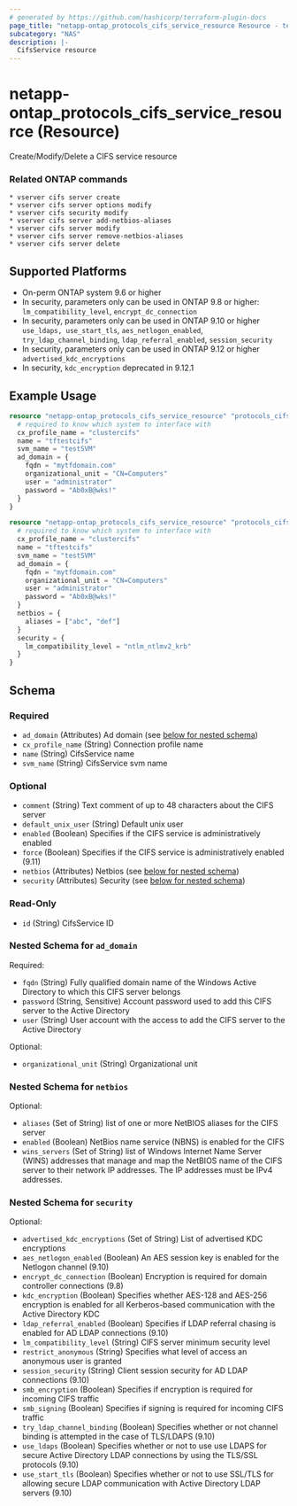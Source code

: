 ```yaml
---
# generated by https://github.com/hashicorp/terraform-plugin-docs
page_title: "netapp-ontap_protocols_cifs_service_resource Resource - terraform-provider-netapp-ontap"
subcategory: "NAS"
description: |-
  CifsService resource
---
```


# netapp-ontap_protocols_cifs_service_resource (Resource)

Create/Modify/Delete a CIFS service resource

### Related ONTAP commands
```commandline
* vserver cifs server create
* vserver cifs server options modify
* vserver cifs security modify
* vserver cifs server add-netbios-aliases
* vserver cifs server modify
* vserver cifs server remove-netbios-aliases
* vserver cifs server delete
```

## Supported Platforms
* On-perm ONTAP system 9.6 or higher
* In security, parameters only can be used in ONTAP 9.8 or higher:
  `lm_compatibility_level`, `encrypt_dc_connection`
* In security, parameters only can be used in ONTAP 9.10 or higher
  `use_ldaps, use_start_tls`, `aes_netlogon_enabled`, `try_ldap_channel_binding`, `ldap_referral_enabled`, `session_security`
* In security, parameters only can be used in ONTAP 9.12 or higher
  `advertised_kdc_encryptions`
* In security, `kdc_encryption` deprecated in 9.12.1
## Example Usage

```terraform
resource "netapp-ontap_protocols_cifs_service_resource" "protocols_cifs_service_basic" {
  # required to know which system to interface with
  cx_profile_name = "clustercifs"
  name = "tftestcifs"
  svm_name = "testSVM"
  ad_domain = {
    fqdn = "mytfdomain.com"
    organizational_unit = "CN=Computers"
    user = "administrator"
    password = "Ab0xB@wks!"
  }
}

resource "netapp-ontap_protocols_cifs_service_resource" "protocols_cifs_service" {
  # required to know which system to interface with
  cx_profile_name = "clustercifs"
  name = "tftestcifs"
  svm_name = "testSVM"
  ad_domain = {
    fqdn = "mytfdomain.com"
    organizational_unit = "CN=Computers"
    user = "administrator"
    password = "Ab0xB@wks!"
  }
  netbios = {
    aliases = ["abc", "def"]
  }
  security = {
    lm_compatibility_level = "ntlm_ntlmv2_krb"
  }
}
```

<!-- schema generated by tfplugindocs -->
## Schema

### Required

- `ad_domain` (Attributes) Ad domain (see [below for nested schema](#nestedatt--ad_domain))
- `cx_profile_name` (String) Connection profile name
- `name` (String) CifsService name
- `svm_name` (String) CifsService svm name

### Optional

- `comment` (String) Text comment of up to 48 characters about the CIFS server
- `default_unix_user` (String) Default unix user
- `enabled` (Boolean) Specifies if the CIFS service is administratively enabled
- `force` (Boolean) Specifies if the CIFS service is administratively enabled (9.11)
- `netbios` (Attributes) Netbios (see [below for nested schema](#nestedatt--netbios))
- `security` (Attributes) Security (see [below for nested schema](#nestedatt--security))

### Read-Only

- `id` (String) CifsService ID

<a id="nestedatt--ad_domain"></a>
### Nested Schema for `ad_domain`

Required:

- `fqdn` (String) Fully qualified domain name of the Windows Active Directory to which this CIFS server belongs
- `password` (String, Sensitive) Account password used to add this CIFS server to the Active Directory
- `user` (String) User account with the access to add the CIFS server to the Active Directory

Optional:

- `organizational_unit` (String) Organizational unit


<a id="nestedatt--netbios"></a>
### Nested Schema for `netbios`

Optional:

- `aliases` (Set of String) list of one or more NetBIOS aliases for the CIFS server
- `enabled` (Boolean) NetBios name service (NBNS) is enabled for the CIFS
- `wins_servers` (Set of String) list of Windows Internet Name Server (WINS) addresses that manage and map the NetBIOS name of the CIFS server to their network IP addresses. The IP addresses must be IPv4 addresses.


<a id="nestedatt--security"></a>
### Nested Schema for `security`

Optional:

- `advertised_kdc_encryptions` (Set of String) List of advertised KDC encryptions
- `aes_netlogon_enabled` (Boolean) An AES session key is enabled for the Netlogon channel (9.10)
- `encrypt_dc_connection` (Boolean) Encryption is required for domain controller connections (9.8)
- `kdc_encryption` (Boolean) Specifies whether AES-128 and AES-256 encryption is enabled for all Kerberos-based communication with the Active Directory KDC
- `ldap_referral_enabled` (Boolean) Specifies if LDAP referral chasing is enabled for AD LDAP connections (9.10)
- `lm_compatibility_level` (String) CIFS server minimum security level
- `restrict_anonymous` (String) Specifies what level of access an anonymous user is granted
- `session_security` (String) Client session security for AD LDAP connections (9.10)
- `smb_encryption` (Boolean) Specifies if encryption is required for incoming CIFS traffic
- `smb_signing` (Boolean) Specifies if signing is required for incoming CIFS traffic
- `try_ldap_channel_binding` (Boolean) Specifies whether or not channel binding is attempted in the case of TLS/LDAPS (9.10)
- `use_ldaps` (Boolean) Specifies whether or not to use use LDAPS for secure Active Directory LDAP connections by using the TLS/SSL protocols (9.10)
- `use_start_tls` (Boolean) Specifies whether or not to use SSL/TLS for allowing secure LDAP communication with Active Directory LDAP servers (9.10)


